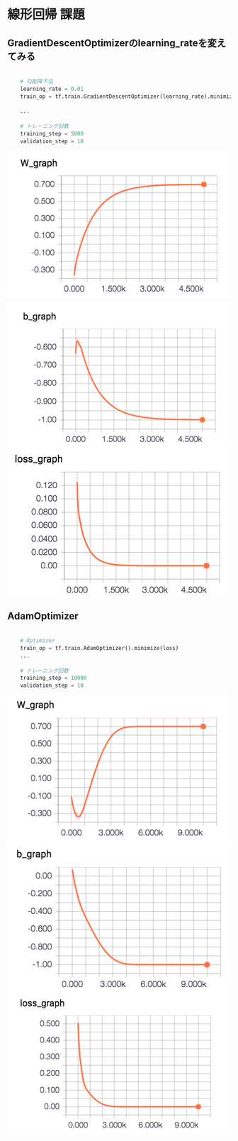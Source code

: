 # 線形回帰 課題

## GradientDescentOptimizerのlearning_rateを変えてみる

```python

	# 勾配降下法
	learning_rate = 0.01
    train_op = tf.train.GradientDescentOptimizer(learning_rate).minimize(loss)

    ...

    # トレーニング回数
    training_step = 5000
    validation_step = 10
```

![](/img/linear_test_w001.png) ![](/img/linear_test_b001.png) ![](/img/linear_test_loss001.png)

## AdamOptimizer

```python

	# Optimizer
	train_op = tf.train.AdamOptimizer().minimize(loss)
    ...

    # トレーニング回数
    training_step = 10000
    validation_step = 10
```

![](/img/linear_test_w002.png) ![](/img/linear_test_b002.png) ![](/img/linear_test_loss002.png)


